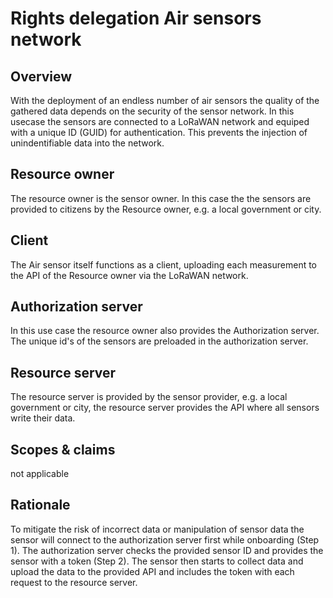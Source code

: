 # Rights delegation Air sensors network

## Overview

With the deployment of an endless number of air sensors the quality of the gathered data depends on the security of the sensor network. In this usecase the sensors are connected to a LoRaWAN network and equiped with a unique ID (GUID) for authentication. This prevents the injection of unindentifiable data into the network.

## Resource owner

The resource owner is the sensor owner. In this case the the sensors are provided to citizens by the Resource owner, e.g. a local government or city.

## Client

The Air sensor itself functions as a client, uploading each measurement to the API of the Resource owner via the LoRaWAN network.

## Authorization server

In this use case the resource owner also provides the Authorization server. The unique id's of the sensors are preloaded in the authorization server.

## Resource server

The resource server is provided by the sensor provider, e.g. a local government or city, the resource server provides the API where all sensors write their data.

## Scopes & claims

not applicable

## Rationale

To mitigate the risk of incorrect data or manipulation of sensor data the sensor will connect to the authorization server first while onboarding (Step 1). The authorization server checks the provided sensor ID and provides the sensor with a token (Step 2). The sensor then starts to collect data and upload the data to the provided API and includes the token with each request to the resource server.